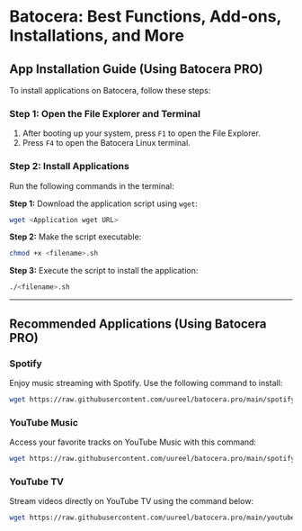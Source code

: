 # Batocera: Best Functions, Add-ons, Installations, and More

## App Installation Guide (Using Batocera PRO)

To install applications on Batocera, follow these steps:

### Step 1: Open the File Explorer and Terminal
1. After booting up your system, press `F1` to open the File Explorer.
2. Press `F4` to open the Batocera Linux terminal.

### Step 2: Install Applications
Run the following commands in the terminal:

**Step 1:** Download the application script using `wget`:
```bash
wget <Application wget URL>
```

**Step 2:** Make the script executable:
```bash
chmod +x <filename>.sh
```

**Step 3:** Execute the script to install the application:
```bash
./<filename>.sh
```

---

## Recommended Applications (Using Batocera PRO)

### Spotify
Enjoy music streaming with Spotify. Use the following command to install:
```bash
wget https://raw.githubusercontent.com/uureel/batocera.pro/main/spotify/spotify.sh
```

### YouTube Music
Access your favorite tracks on YouTube Music with this command:
```bash
wget https://raw.githubusercontent.com/uureel/batocera.pro/main/spotify/spotify.sh
```

### YouTube TV
Stream videos directly on YouTube TV using the command below:
```bash
wget https://raw.githubusercontent.com/uureel/batocera.pro/main/youtubetv/yttv.sh
```

